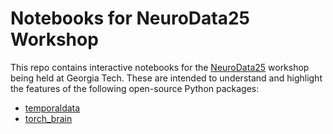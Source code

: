 # Notebooks for NeuroData25 Workshop

This repo contains interactive notebooks for the
[NeuroData25](https://research.gatech.edu/data/NeuroData25) workshop being held at 
Georgia Tech. These are intended to understand and highlight the features of
the following open-source Python packages:
- [temporaldata](https://github.com/neuro-galaxy/temporaldata)
- [torch_brain](https://github.com/neuro-galaxy/torch_brain)